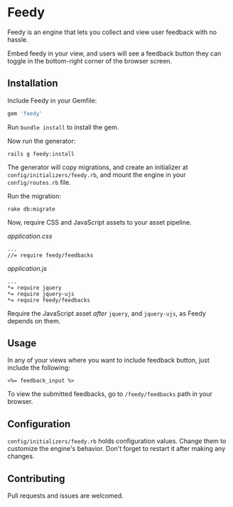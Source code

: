 # Feedy

Feedy is an engine that lets you collect and view user feedback with no hassle.

Embed feedy in your view, and users will see a feedback button they can toggle in the bottom-right corner of the browser screen.

## Installation

Include Feedy in your Gemfile:

```ruby
gem 'feedy'
```

Run `bundle install` to install the gem.

Now run the generator:

```
rails g feedy:install
```

The generator will copy migrations, and create an initializer at `config/initializers/feedy.rb`, and mount the engine in your `config/routes.rb` file.

Run the migration:

```
rake db:migrate
```

Now, require CSS and JavaScript assets to your asset pipeline.

*application.css*
```
...
//= require feedy/feedbacks
```

*application.js*
```
...
*= require jquery
*= require jquery-ujs
*= require feedy/feedbacks
```

Require the JavaScript asset *after* `jquery`, and `jquery-ujs`, as Feedy depends on them.


## Usage

In any of your views where you want to include feedback button, just include the following:

```
<%= feedback_input %>
```

To view the submitted feedbacks, go to `/feedy/feedbacks` path in your browser.


## Configuration

`config/initializers/feedy.rb` holds configuration values. Change them to customize the engine's behavior. Don't forget to restart it after making any changes.


## Contributing

Pull requests and issues are welcomed.

